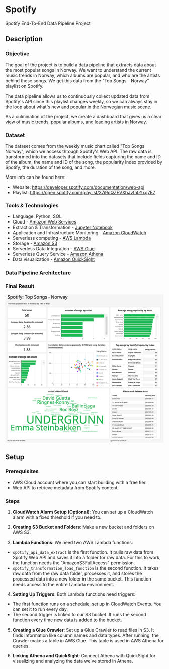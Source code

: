 # Spotify
Spotify End-To-End Data Pipeline Project

## Description

### Objective

The goal of the project is to build a data pipeline that extracts data about the most popular songs in Norway. We want to understand the current music trends in Norway, which albums are popular, and who are the artists behind these songs. We get this data from the "Top Songs - Norway" playlist on Spotify.

The data pipeline allows us to continuously collect updated data from Spotify's API since this playlist changes weekly, so we can always stay in the loop about what's new and popular in the Norwegian music scene. 

As a culmination of the project, we create a dashboard that gives us a clear view of music trends, popular albums, and leading artists in Norway.

### Dataset

The dataset comes from the weekly music chart called "Top Songs Norway", which we access through Spotify's Web API. The raw data is transformed into the datasets that include fields capturing the name and ID of the album, the name and ID of the song, the popularity index provided by Spotify, the duration of the song, and more.

More info can be found here: 
- Website: https://developer.spotify.com/documentation/web-api
- Playlist: https://open.spotify.com/playlist/37i9dQZEVXbJvfa0Yxg7E7

### Tools & Technologies

- Language: Python, SQL
- Cloud - [Amazon Web Services](https://aws.amazon.com)
- Extraction & Transformation - [Jupyter Notebook](https://jupyter.org)
- Application and Infrastructure Monitoring - [Amazon CloudWatch](https://aws.amazon.com/cloudwatch/)
- Serverless computing - [AWS Lambda](https://aws.amazon.com/lambda/)
- Storage - [Amazon S3](https://aws.amazon.com/s3/)
- Serverless Data Integration - [AWS Glue](https://aws.amazon.com/glue/)
- Serverless Query Service - [Amazon Athena](https://aws.amazon.com/athena/)
- Data visualization - [Amazon QuickSight](https://aws.amazon.com/quicksight/)

### Data Pipeline Architecture


### Final Result
![Dashboard](https://github.com/umidmirzaev/spotify/blob/main/images/Dashboard.png)

## Setup

### Prerequisites

- AWS Cloud account where you can start building with a free tier.
- Web API to retrieve metadata from Spotify content.

### Steps
1. **CloudWatch Alarm Setup (Optional)**: You can set up a CloudWatch alarm with a fixed threshold if you need to.

2. **Creating S3 Bucket and Folders**: Make a new bucket and folders on AWS S3.

3. **Lambda Functions**: We need two AWS Lambda functions:
  - `spotify_api_data_extract` is the first function. It pulls raw data from Spotify Web API and saves it into a folder for raw data. For this to work, the function needs the "AmazonS3FullAccess" permission.
  - `spotify_transformation_load_function` is the second function. It takes raw data from the raw data folder, processes it, and stores the processed data into a new folder in the same bucket. This function needs access to the entire Lambda environment.

4. **Setting Up Triggers**: Both Lambda functions need triggers:
  - The first function runs on a schedule, set up in CloudWatch Events. You can set it to run every day.
  - The second trigger is linked to our S3 bucket. It runs the second function every time new data is added to the bucket.

5. **Creating a Glue Crawler**: Set up a Glue Crawler to read files in S3. It finds information like column names and data types. After running, the Crawler makes a table in AWS Glue. This table is used in AWS Athena for queries.

6. **Linking Athena and QuickSight**: Connect Athena with QuickSight for visualizing and analyzing the data we've stored in Athena.
